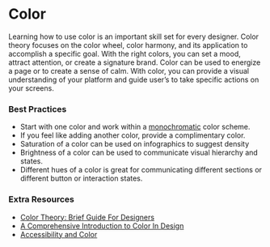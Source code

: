 # Color 
Learning how to use color is an important skill set for every designer. Color theory focuses on the color wheel, color harmony, and its application to accomplish a specific goal. With the right colors, you can set a mood, attract attention, or create a signature brand. Color can be used to energize a page or to create a sense of calm. With color, you can provide a visual understanding of your platform and guide user’s to take specific actions on your screens.  

### Best Practices 
* Start with one color and work within a [monochromatic](https://designshack.net/articles/inspiration/monochromatic-color-how-to-use-it-effectively/) color scheme. 
* If you feel like adding another color, provide a complimentary color. 
* Saturation of a color can be used on infographics to suggest density
* Brightness of a color can be used to communicate visual hierarchy and states.
* Different hues of a color is great for communicating different sections or different button or interaction states.

### Extra Resources
* [Color Theory: Brief Guide For Designers](https://designshack.net/articles/inspiration/monochromatic-color-how-to-use-it-effectively/)
* [A Comprehensive Introduction to Color In Design](https://webdesign.tutsplus.com/articles/a-comprehensive-introduction-to-color-in-design--cms-26480)
* [Accessibility and Color](https://www.intechnic.com/blog/color-accessibility-ux-best-practices-for-using-color-in-design/)
